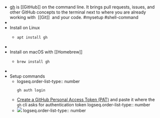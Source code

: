 - [gh](https://github.com/cli/cli) is [[GitHub]] on the command line. It brings pull requests, issues, and other GitHub concepts to the terminal next to where you are already working with  [[Git]]  and your code. #mysetup #shell-command
-
- Install on Linux
	- ```bash
	  apt install gh
	  ```
-
- Install on macOS with [[Homebrew]]
	- ```bash
	  brew install gh
	  ```
-
- Setup commands
	- logseq.order-list-type:: number
	  ```bash
	  gh auth login
	  ```
	- [Create a GitHub Personal Access Token (PAT)](https://docs.github.com/en/authentication/keeping-your-account-and-data-secure/managing-your-personal-access-tokens#creating-a-personal-access-token-classic) and paste it where the `gh` cli asks for authentication token
	  logseq.order-list-type:: number
	- ![](file:///Users/imran/projects/digital-garden/www/assets/installation-gh.png)
	  logseq.order-list-type:: number